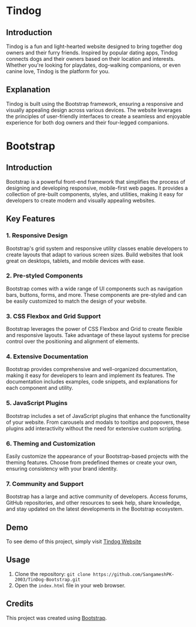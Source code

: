 # Tindog

## Introduction

Tindog is a fun and light-hearted website designed to bring together dog owners and their furry friends. Inspired by popular dating apps, Tindog connects dogs and their owners based on their location and interests. Whether you're looking for playdates, dog-walking companions, or even canine love, Tindog is the platform for you.

## Explanation

Tindog is built using the Bootstrap framework, ensuring a responsive and visually appealing design across various devices. The website leverages the principles of user-friendly interfaces to create a seamless and enjoyable experience for both dog owners and their four-legged companions.

# Bootstrap

## Introduction

Bootstrap is a powerful front-end framework that simplifies the process of designing and developing responsive, mobile-first web pages. It provides a collection of pre-built components, styles, and utilities, making it easy for developers to create modern and visually appealing websites.

## Key Features

### 1. Responsive Design

Bootstrap's grid system and responsive utility classes enable developers to create layouts that adapt to various screen sizes. Build websites that look great on desktops, tablets, and mobile devices with ease.

### 2. Pre-styled Components

Bootstrap comes with a wide range of UI components such as navigation bars, buttons, forms, and more. These components are pre-styled and can be easily customized to match the design of your website.

### 3. CSS Flexbox and Grid Support

Bootstrap leverages the power of CSS Flexbox and Grid to create flexible and responsive layouts. Take advantage of these layout systems for precise control over the positioning and alignment of elements.

### 4. Extensive Documentation

Bootstrap provides comprehensive and well-organized documentation, making it easy for developers to learn and implement its features. The documentation includes examples, code snippets, and explanations for each component and utility.

### 5. JavaScript Plugins

Bootstrap includes a set of JavaScript plugins that enhance the functionality of your website. From carousels and modals to tooltips and popovers, these plugins add interactivity without the need for extensive custom scripting.

### 6. Theming and Customization

Easily customize the appearance of your Bootstrap-based projects with the theming features. Choose from predefined themes or create your own, ensuring consistency with your brand identity.

### 7. Community and Support

Bootstrap has a large and active community of developers. Access forums, GitHub repositories, and other resources to seek help, share knowledge, and stay updated on the latest developments in the Bootstrap ecosystem.

## Demo

To see demo of this project, simply visit [Tindog Website](https://sangameshpk-2003.github.io/TinDog-Bootstrap) 

## Usage

1. Clone the repository: `git clone https://github.com/SangameshPK-2003/TinDog-Bootstrap.git`
2. Open the `index.html` file in your web browser.

## Credits

This project was created using [Bootstrap](https://getbootstrap.com/).

